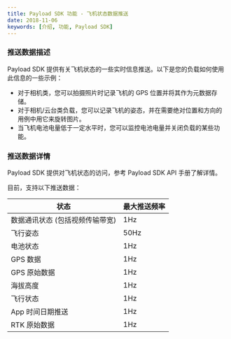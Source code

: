 ```yaml
---
title: Payload SDK 功能 - 飞机状态数据推送
date: 2018-11-06
keywords: [介绍, 功能, Payload SDK]
---
```


### 推送数据描述

Payload SDK 提供有关飞机状态的一些实时信息推送。以下是您的负载如何使用此信息的一些示例：

- 对于相机类，您可以拍摄照片时记录飞机的 GPS 位置并将其作为元数据存储。
- 对于相机/云台类负载，您可以记录飞机的姿态，并在需要绝对位置和方向的用例中用它来旋转图片。
- 当飞机电池电量低于一定水平时，您可以监控电池电量并关闭负载的某些功能。


### 推送数据详情
Payload SDK 提供对飞机状态的访问，参考 Payload SDK API 手册了解详情。

目前，支持以下推送数据：

<table id="t01">
  <thead>
    <tr>
      <th>状态</th>
      <th>最大推送频率</th>
    </tr>
  </thead>
  <tbody>
    <tr>
      <td> 数据通讯状态 (包括视频传输带宽)</th>
      <td>1Hz</td>        
    </tr>
    <tr>
      <td>飞行姿态</th>
      <td>50Hz</td>        
    </tr>
    <tr>
      <td>电池状态</th>
      <td>1Hz</td>        
    </tr>
    <tr>
      <td>GPS 数据</th>
      <td>1Hz</td>        
    </tr>
    <tr>
      <td>GPS 原始数据</th>
      <td>1Hz</td>        
    </tr>
    <tr>
      <td>海拔高度</th>
      <td>1Hz</td>        
    </tr>
    <tr>
      <td>飞行状态</th>
      <td>1Hz</td>        
    </tr>
    <tr>
      <td>App 时间日期推送</th>
      <td>1Hz</td>        
    </tr>
    <tr>
      <td>RTK 原始数据</th>
      <td>1Hz</td>        
   
